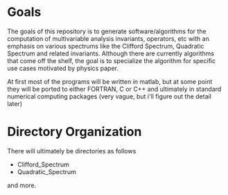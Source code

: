# Goals
The goals of this repository is to generate software/algorithms for the
computation of multivariable analysis invariants, operators, etc with an
emphasis on various spectrums like the Clifford Spectrum, Quadratic
Spectrum and related invariants. Although there are currently algorithms
that come off the shelf, the goal is to specialize the algorithm for specific
use cases motivated by physics paper.

At first most of the programs will be written in matlab, but at some point
they will be ported to either FORTRAN, C or C++ and ultimately in standard
numerical computing packages (very vague, but i'll figure out the detail later)

# Directory Organization
There will ultimately be directories as follows

* Clifford_Spectrum
* Quadratic_Spectrum

and more.
